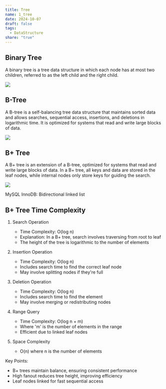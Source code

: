 ```yaml
---
title: Tree
name: 1_tree
date: 2024-10-07
draft: false
tags:
  - DataStructure
share: "true"
---
```


## Binary Tree

A binary tree is a tree data structure in which each node has at most two children, referred to as the left child and the right child.

![](/img/1_tree.png)

## B-Tree

A B-tree is a self-balancing tree data structure that maintains sorted data and allows searches, sequential access, insertions, and deletions in logarithmic time. It is optimized for systems that read and write large blocks of data.

![](/img/1_tree-1.png)

## B+ Tree

A B+ tree is an extension of a B-tree, optimized for systems that read and write large blocks of data. In a B+ tree, all keys and data are stored in the leaf nodes, while internal nodes only store keys for guiding the search.

![](/img/1_tree-2.png)

MySQL InnoDB:
Bidirectional linked list

## B+ Tree Time Complexity

1. Search Operation
   - Time Complexity: O(log n)
   - Explanation: In a B+ tree, search involves traversing from root to leaf
   - The height of the tree is logarithmic to the number of elements

2. Insertion Operation
   - Time Complexity: O(log n)
   - Includes search time to find the correct leaf node
   - May involve splitting nodes if they're full

3. Deletion Operation
   - Time Complexity: O(log n)
   - Includes search time to find the element
   - May involve merging or redistributing nodes

4. Range Query
   - Time Complexity: O(log n + m)
   - Where 'm' is the number of elements in the range
   - Efficient due to linked leaf nodes

5. Space Complexity
   - O(n) where n is the number of elements

Key Points:
- B+ trees maintain balance, ensuring consistent performance
- High fanout reduces tree height, improving efficiency
- Leaf nodes linked for fast sequential access

